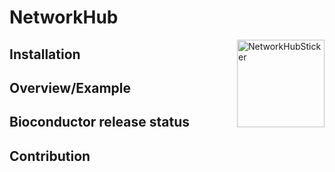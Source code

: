 # NetworkHub 

<img src="inst/scripts/networkhub_sticker.png" alt="NetworkHubSticker" align="right" width="140" />

## Installation 

## Overview/Example

## Bioconductor release status

## Contribution 



